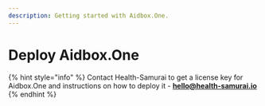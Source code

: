 ```yaml
---
description: Getting started with Aidbox.One.
---
```


# Deploy Aidbox.One

{% hint style="info" %}
Contact Health-Samurai to get a license key for Aidbox.One and instructions on how to deploy it - **hello@health-samurai.io**
{% endhint %}

